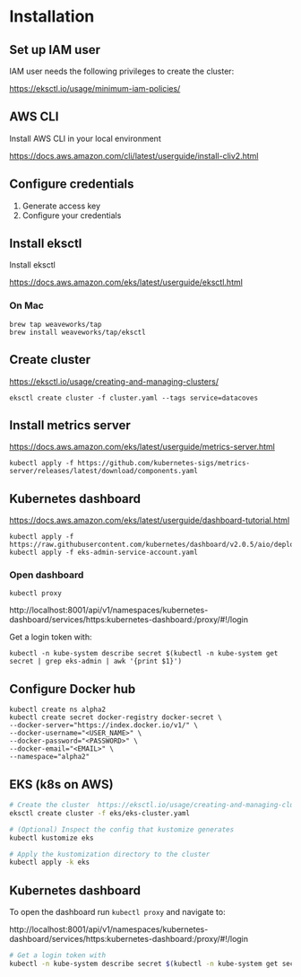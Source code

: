 # Installation

## Set up IAM user

IAM user needs the following privileges to create the cluster:

https://eksctl.io/usage/minimum-iam-policies/

## AWS CLI

Install AWS CLI in your local environment

https://docs.aws.amazon.com/cli/latest/userguide/install-cliv2.html

## Configure credentials

1. Generate access key
2. Configure your credentials

## Install eksctl

Install eksctl

https://docs.aws.amazon.com/eks/latest/userguide/eksctl.html

### On Mac

```
brew tap weaveworks/tap
brew install weaveworks/tap/eksctl
```

## Create cluster

https://eksctl.io/usage/creating-and-managing-clusters/

```
eksctl create cluster -f cluster.yaml --tags service=datacoves
```

## Install metrics server

https://docs.aws.amazon.com/eks/latest/userguide/metrics-server.html

```
kubectl apply -f https://github.com/kubernetes-sigs/metrics-server/releases/latest/download/components.yaml
```

## Kubernetes dashboard

https://docs.aws.amazon.com/eks/latest/userguide/dashboard-tutorial.html

```
kubectl apply -f https://raw.githubusercontent.com/kubernetes/dashboard/v2.0.5/aio/deploy/recommended.yaml
kubectl apply -f eks-admin-service-account.yaml
```

### Open dashboard

```
kubectl proxy
```

http://localhost:8001/api/v1/namespaces/kubernetes-dashboard/services/https:kubernetes-dashboard:/proxy/#!/login

Get a login token with:

```
kubectl -n kube-system describe secret $(kubectl -n kube-system get secret | grep eks-admin | awk '{print $1}')
```


## Configure Docker hub

```
kubectl create ns alpha2
kubectl create secret docker-registry docker-secret \
--docker-server="https://index.docker.io/v1/" \
--docker-username="<USER_NAME>" \
--docker-password="<PASSWORD>" \
--docker-email="<EMAIL>" \
--namespace="alpha2"
```


## EKS (k8s on AWS)


```sh
# Create the cluster  https://eksctl.io/usage/creating-and-managing-clusters/
eksctl create cluster -f eks/eks-cluster.yaml

# (Optional) Inspect the config that kustomize generates
kubectl kustomize eks

# Apply the kustomization directory to the cluster
kubectl apply -k eks
```

## Kubernetes dashboard

To open the dashboard run `kubectl proxy` and navigate to:

http://localhost:8001/api/v1/namespaces/kubernetes-dashboard/services/https:kubernetes-dashboard:/proxy/#!/login

```sh
# Get a login token with
kubectl -n kube-system describe secret $(kubectl -n kube-system get secret | grep eks-admin | awk '{print $1}')
```


